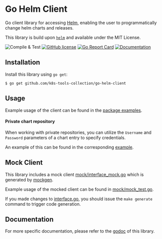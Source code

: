 # Go Helm Client
Go client library for accessing [Helm](https://github.com/helm/helm), enabling the user to programmatically change helm charts and releases.

This library is build upon [`helm`](https://github.com/helm/helm) and available under the MIT License.
 
![Compile & Test](https://github.com/k8s-tools-collection/go-helm-client/workflows/Compile%20&%20Test/badge.svg)
[![GitHub license](https://img.shields.io/github/license/mittwald/go-helm-client.svg)](https://github.com/k8s-tools-collection/go-helm-client/blob/master/LICENSE)
[![Go Report Card](https://goreportcard.com/badge/github.com/k8s-tools-collection/go-helm-client)](https://goreportcard.com/report/github.com/k8s-tools-collection/go-helm-client)
[![Documentation](https://godoc.org/github.com/k8s-tools-collection/go-helm-client?status.svg)](https://pkg.go.dev/github.com/k8s-tools-collection/go-helm-client)

## Installation
Install this library using `go get`:

    $ go get github.com/k8s-tools-collection/go-helm-client

## Usage
Example usage of the client can be found in the [package examples](https://pkg.go.dev/github.com/k8s-tools-collection/go-helm-client?tab=doc#pkg-examples).

#### Private chart repository
When working with private repositories, you can utilize the `Username` and `Password` parameters of a chart entry to specify credentials.

An example of this can be found in the corresponding [example](https://pkg.go.dev/github.com/k8s-tools-collection/go-helm-client?tab=doc#example_HelmClient_AddOrUpdateChartRepo_private).

## Mock Client
This library includes a mock client [mock/interface_mock.go](mock/interface.go) which is generated by [mockgen](https://github.com/golang/mock).

Example usage of the mocked client can be found in [mock/mock_test.go](mock/mock_test.go).

If you made changes to [interface.go](./interface.go), you should issue the `make generate` command to trigger code generation.

## Documentation
For more specific documentation, please refer to the [godoc](https://pkg.go.dev/github.com/k8s-tools-collection/go-helm-client/) of this library.